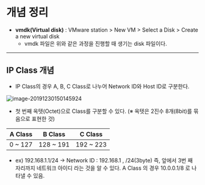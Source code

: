 # 개념 정리



- **vmdk(Virtual disk)** : VMware station > New VM > Select a Disk > Create a new virtual disk
  - vmdk 파일은 위와 같은 과정을 진행할 때 생기는 disk 파일이다.







---

## IP Class 개념

- IP Class의 경우 A, B, C Class로 나누어 Network ID와 Host ID로 구분한다.



![image-20191230150145924](https://user-images.githubusercontent.com/58682321/71606058-349afe00-2bb1-11ea-8437-5f2982a51888.png)



- 첫 번째 옥텟(Octet)으로 Class를 구분할 수 있다. (※ 옥텟은 2진수 8개(8bit)를 묶음으로 표현한 것)

| A Class |  B Class  |  C Class  |
| :-----: | :-------: | :-------: |
| 0 ~ 127 | 128 ~ 191 | 192 ~ 223 |



- ex) 192.168.1.1/24 ->  Network ID : 192.168.1 , /24(3byte) 즉, 앞에서 3번 째 자리까지 네트워크 아이디 라는 것을 알 수 있다. A Class 의 경우 10.0.0.1/8 로 나타낼 수 있음.